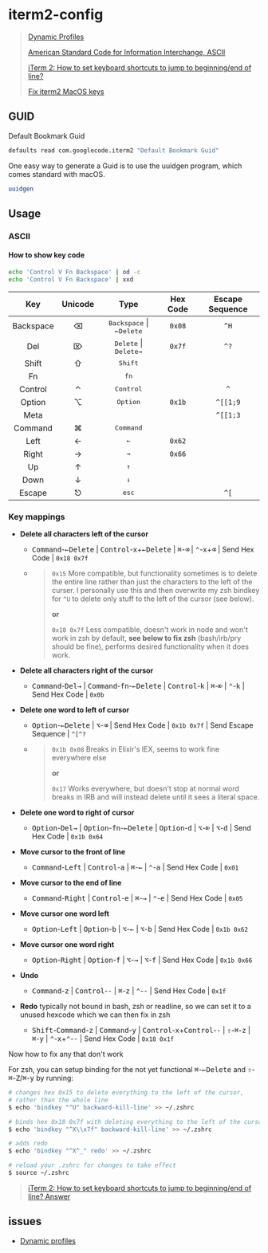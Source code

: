 # iterm2-config


> [Dynamic Profiles](https://www.iterm2.com/documentation-dynamic-profiles.html)
>
> [American Standard Code for Information Interchange, ASCII](https://www.csee.umbc.edu/portal/help/theory/ascii.txt)
>
> [iTerm 2: How to set keyboard shortcuts to jump to beginning/end of line?](https://stackoverflow.com/questions/6205157/iterm-2-how-to-set-keyboard-shortcuts-to-jump-to-beginning-end-of-line/)
>
> [Fix iterm2 MacOS keys](https://github.com/GabLeRoux/iterm2-macos-dynamic-profile)

## GUID

Default Bookmark Guid
```sh
defaults read com.googlecode.iterm2 "Default Bookmark Guid"
```

One easy way to generate a Guid is to use the uuidgen program, which comes standard with macOS.
```sh
uuidgen
```

## Usage

### ASCII

#### How to show key code

```sh
echo 'Control V Fn Backspace' | od -c
echo 'Control V Fn Backspace' | xxd
```

|    Key    | Unicode |                  Type                  | Hex Code | Escape Sequence |
| :-------: | :-----: | :------------------------------------: | :------: | :-------------: |
| Backspace |    ⌫    | <kbd>Backspace</kbd> \| <kbd>←Delete</kbd> |  `0x08`  |      `^H`      |
|    Del    |    ⌦    | <kbd>Delete</kbd> \| <kbd>Delete→</kbd> |  `0x7f`  |      `^?` | `^[[3~`      |
|   Shift   |    ⇧    | <kbd>Shift</kbd> | | |
|    Fn     |         |             <kbd>fn</kbd>              |          |                 |
|  Control  |    ⌃    |           <kbd>Control</kbd>           |          | `^` |
|  Option   |    ⌥    |           <kbd>Option</kbd>            |  `0x1b`  |      `^[[1;9`      |
|   Meta    |         |                                        |          |    `^[[1;3`     |
|  Command  |    ⌘    |           <kbd>Command</kbd>           |          |                 |
|   Left    | ← | <kbd>←</kbd> | `0x62` | |
| Right | → | <kbd>→</kbd> | `0x66` | |
| Up | ↑ | <kbd>↑</kbd> | | |
| Down | ↓ | <kbd>↓</kbd> | | |
| Escape | ⎋ | <kbd>esc</kbd> | | `^[` |

### Key mappings

- **Delete all characters left of the cursor**
  
  - <kbd>Command</kbd>-<kbd>←Delete</kbd> | <kbd>Control</kbd>-<kbd>x</kbd>+<kbd>←Delete</kbd> | <kbd>⌘</kbd>-<kbd>⌫</kbd> | <kbd>⌃</kbd>-<kbd>x</kbd>+<kbd>⌫</kbd> | Send Hex Code | `0x18 0x7f`
  
  - > `0x15` More compatible, but functionality sometimes is to delete the entire line rather than just the characters to the left of the curser. I personally use this and then overwrite my zsh bindkey for `^U` to delete only stuff to the left of the cursor (see below).
    >
    > **or**
    >
    > `0x18 0x7f` Less compatible, doesn't work in node and won't work in zsh by default, **see below to fix zsh** (bash/irb/pry should be fine), performs desired functionality when it does work.

- **Delete all characters right of the cursor**
  
  - <kbd>Command</kbd>-<kbd>Del→</kbd> | <kbd>Command</kbd>-<kbd>fn</kbd>-<kbd>←Delete</kbd> | <kbd>Control</kbd>-<kbd>k</kbd> | <kbd>⌘</kbd>-<kbd>⌦</kbd> | <kbd>⌃</kbd>-<kbd>k</kbd> | Send Hex Code | `0x0b`

- **Delete one word to left of cursor**
  
  - <kbd>Option</kbd>-<kbd>←Delete</kbd> | <kbd>⌥</kbd>-<kbd>⌫</kbd> | Send Hex Code | `0x1b 0x7f` | Send Escape Sequence | `^[^?`
  
  - > `0x1b 0x08` Breaks in Elixir's IEX, seems to work fine everywhere else
    >
    > **or**
    >
    > `0x17` Works everywhere, but doesn't stop at normal word breaks in IRB and will instead delete until it sees a literal space.
  
- **Delete one word to right of cursor**
  
  - <kbd>Option</kbd>-<kbd>Del→</kbd> | <kbd>Option</kbd>-<kbd>fn</kbd>-<kbd>←Delete</kbd> | <kbd>Option</kbd>-<kbd>d</kbd> | <kbd>⌥</kbd>-<kbd>⌦</kbd> | <kbd>⌥</kbd>-<kbd>d</kbd> | Send Hex Code | `0x1b 0x64`

- **Move cursor to the front of line**

  - <kbd>Command</kbd>-<kbd>Left</kbd> | <kbd>Control</kbd>-<kbd>a</kbd> | <kbd>⌘</kbd>-<kbd>←</kbd> | <kbd>⌃</kbd>-<kbd>a</kbd> | Send Hex Code | `0x01`
  
- **Move cursor to the end of line**

  - <kbd>Command</kbd>-<kbd>Right</kbd> | <kbd>Control</kbd>-<kbd>e</kbd> | <kbd>⌘</kbd>-<kbd>→</kbd> | <kbd>⌃</kbd>-<kbd>e</kbd> | Send Hex Code | `0x05`

- **Move cursor one word left**

  - <kbd>Option</kbd>-<kbd>Left</kbd> | <kbd>Option</kbd>-<kbd>b</kbd> | <kbd>⌥</kbd>-<kbd>←</kbd> | <kbd>⌥</kbd>-<kbd>b</kbd> | Send Hex Code | `0x1b 0x62`

- **Move cursor one word right**

  - <kbd>Option</kbd>-<kbd>Right</kbd> | <kbd>Option</kbd>-<kbd>f</kbd> | <kbd>⌥</kbd>-<kbd>→</kbd> | <kbd>⌥</kbd>-<kbd>f</kbd> | Send Hex Code | `0x1b 0x66`

- **Undo**

  - <kbd>Command</kbd>-<kbd>z</kbd> | <kbd>Control</kbd>-<kbd>-</kbd> | <kbd>⌘</kbd>-<kbd>z</kbd> | <kbd>⌃</kbd>-<kbd>-</kbd> | Send Hex Code | `0x1f`

- **Redo** typically not bound in bash, zsh or readline, so we can set it to a unused hexcode which we can then fix in zsh

  - <kbd>Shift</kbd>-<kbd>Command</kbd>-<kbd>z</kbd> | <kbd>Command</kbd>-<kbd>y</kbd> | <kbd>Control</kbd>-<kbd>x</kbd>+<kbd>Control</kbd>-<kbd>-</kbd> | <kbd>⇧</kbd>-<kbd>⌘</kbd>-<kbd>z</kbd> | <kbd>⌘</kbd>-<kbd>y</kbd> | <kbd>⌃</kbd>-<kbd>x</kbd>+<kbd>⌃</kbd>-<kbd>-</kbd> | Send Hex Code | `0x18 0x1f`

Now how to fix any that don't work

For zsh, you can setup binding for the not yet functional <kbd>⌘</kbd>-<kbd>←Delete</kbd> and <kbd>⇧</kbd>-<kbd>⌘</kbd>-<kbd>Z</kbd>/<kbd>⌘</kbd>-<kbd>y</kbd> by running:

```sh
# changes hex 0x15 to delete everything to the left of the cursor,
# rather than the whole line
$ echo 'bindkey "^U" backward-kill-line' >> ~/.zshrc

# binds hex 0x18 0x7f with deleting everything to the left of the cursor
$ echo 'bindkey "^X\\x7f" backward-kill-line' >> ~/.zshrc

# adds redo
$ echo 'bindkey "^X^_" redo' >> ~/.zshrc

# reload your .zshrc for changes to take effect
$ source ~/.zshrc
```

> [iTerm 2: How to set keyboard shortcuts to jump to beginning/end of line? Answer](https://stackoverflow.com/a/29403520/1092815)

## issues

- [Dynamic profiles](https://gitlab.com/gnachman/iterm2/issues/4115)

